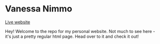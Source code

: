 # Vanessa Nimmo

[Live website](https://vanessanimmo.github.io/)

Hey! Welcome to the repo for my personal website. Not much to see here - it's just a pretty regular html page. Head over to it and check it out!